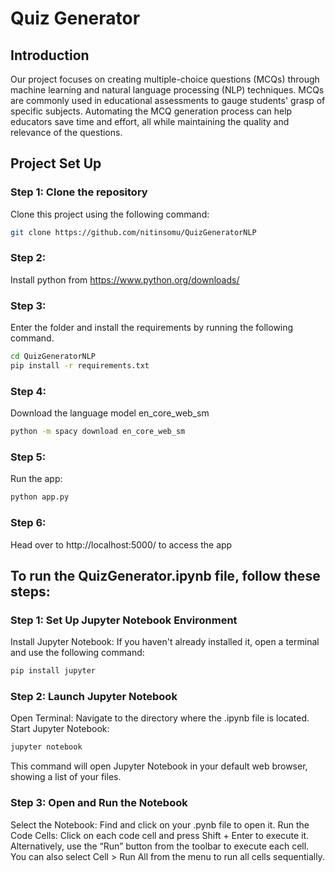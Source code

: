 # Quiz Generator

## Introduction

Our project focuses on creating multiple-choice questions (MCQs) through machine learning and natural language processing (NLP) techniques. MCQs are commonly used in educational assessments to gauge students' grasp of specific subjects. Automating the MCQ generation process can help educators save time and effort, all while maintaining the quality and relevance of the questions.

## Project Set Up

### Step 1: Clone the repository

Clone this project using the following command:

```bash
git clone https://github.com/nitinsomu/QuizGeneratorNLP
```

### Step 2:

Install python from https://www.python.org/downloads/

### Step 3:
Enter the folder and install the requirements by running the following command.

```bash
cd QuizGeneratorNLP
pip install -r requirements.txt
```

### Step 4: 

Download the language model en_core_web_sm

```bash
python -m spacy download en_core_web_sm
```

### Step 5:

Run the app:

```bash
python app.py
```

### Step 6: 

Head over to http://localhost:5000/ to access the app

## To run the QuizGenerator.ipynb file, follow these steps:

### Step 1: Set Up Jupyter Notebook Environment
Install Jupyter Notebook: If you haven't already installed it, open a terminal and use the following command:
```bash
pip install jupyter
```

### Step 2: Launch Jupyter Notebook
Open Terminal: Navigate to the directory where the .ipynb file is located.
Start Jupyter Notebook:
```bash
jupyter notebook
```
This command will open Jupyter Notebook in your default web browser, showing a list of your files.

### Step 3: Open and Run the Notebook
Select the Notebook: Find and click on your .pynb file to open it.
Run the Code Cells:
Click on each code cell and press Shift + Enter to execute it.
Alternatively, use the “Run” button from the toolbar to execute each cell.
You can also select Cell > Run All from the menu to run all cells sequentially.
